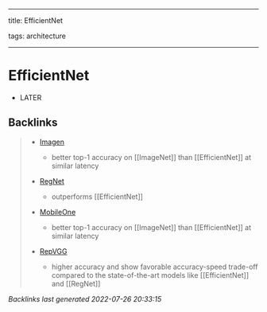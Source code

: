 
---

title: EfficientNet

tags: architecture 

---

# EfficientNet
- LATER


















































































## Backlinks

> - [Imagen](Imagen.md)
>   - better top-1 accuracy on [[ImageNet]] than [[EfficientNet]] at similar latency
>    
> - [RegNet](RegNet.md)
>   - outperforms [[EfficientNet]]
>    
> - [MobileOne](MobileOne.md)
>   - better top-1 accuracy on [[ImageNet]] than [[EfficientNet]] at similar latency
>    
> - [RepVGG](RepVGG.md)
>   - higher accuracy and show favorable accuracy-speed trade-off compared to the state-of-the-art models like [[EfficientNet]] and [[RegNet]]

_Backlinks last generated 2022-07-26 20:33:15_
